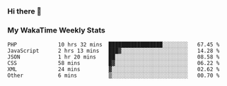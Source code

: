 ### Hi there 👋

<!--
**royschrauwen/royschrauwen** is a ✨ _special_ ✨ repository because its `README.md` (this file) appears on your GitHub profile.

Here are some ideas to get you started:

- 🔭 I’m currently working on ...
- 🌱 I’m currently learning ...
- 👯 I’m looking to collaborate on ...
- 🤔 I’m looking for help with ...
- 💬 Ask me about ...
- 📫 How to reach me: ...
- 😄 Pronouns: ...
- ⚡ Fun fact: ...
-->


### My WakaTime Weekly Stats
<!--START_SECTION:waka-->

```text
PHP             10 hrs 32 mins  █████████████████░░░░░░░░   67.45 %
JavaScript      2 hrs 13 mins   ███▓░░░░░░░░░░░░░░░░░░░░░   14.28 %
JSON            1 hr 20 mins    ██░░░░░░░░░░░░░░░░░░░░░░░   08.58 %
CSS             58 mins         █▓░░░░░░░░░░░░░░░░░░░░░░░   06.22 %
XML             24 mins         ▓░░░░░░░░░░░░░░░░░░░░░░░░   02.62 %
Other           6 mins          ▒░░░░░░░░░░░░░░░░░░░░░░░░   00.70 %
```

<!--END_SECTION:waka-->
